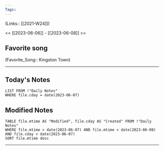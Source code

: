 ```yaml
---
Tags:
---
```

(Links:: [[2021-W24]])

<< [[2023-06-06]] - [[2023-06-08]] >>
## Favorite song
(Favorite_Song:: Kingston Town)

___
## Today's Notes
```dataview
LIST FROM !"Daily Notes"
WHERE file.cday = date(2023-06-07)
```
## Modified Notes
```dataview
TABLE file.mtime AS "Modified", file.cday AS "Created" FROM !"Daily Notes" 
WHERE file.mtime > date(2023-06-07) AND file.mtime < date(2023-06-08) AND file.cday < date(2023-06-07)
SORT file.mtime desc
```
___
